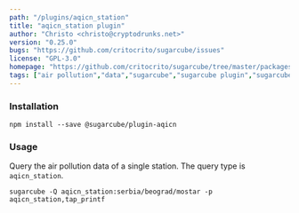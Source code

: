 ```yaml
---
path: "/plugins/aqicn_station"
title: "aqicn_station plugin"
author: "Christo <christo@cryptodrunks.net>"
version: "0.25.0"
bugs: "https://github.com/critocrito/sugarcube/issues"
license: "GPL-3.0"
homepage: "https://github.com/critocrito/sugarcube/tree/master/packages/plugin-aqicn#readme"
tags: ["air pollution","data","sugarcube","sugarcube plugin","sugarcube-plugin","transformation"]
---
```


### Installation

    npm install --save @sugarcube/plugin-aqicn


### Usage

Query the air pollution data of a single station. The query type is
`aqicn_station`.

    sugarcube -Q aqicn_station:serbia/beograd/mostar -p aqicn_station,tap_printf
